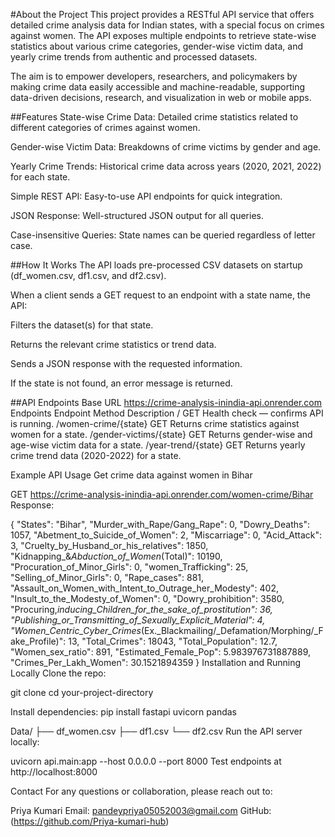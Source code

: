 #About the Project
This project provides a RESTful API service that offers detailed crime analysis data for Indian states, with a special focus on crimes against women. The API exposes multiple endpoints to retrieve state-wise statistics about various crime categories, gender-wise victim data, and yearly crime trends from authentic and processed datasets.

The aim is to empower developers, researchers, and policymakers by making crime data easily accessible and machine-readable, supporting data-driven decisions, research, and visualization in web or mobile apps.

##Features
State-wise Crime Data: Detailed crime statistics related to different categories of crimes against women.

Gender-wise Victim Data: Breakdowns of crime victims by gender and age.

Yearly Crime Trends: Historical crime data across years (2020, 2021, 2022) for each state.

Simple REST API: Easy-to-use API endpoints for quick integration.

JSON Response: Well-structured JSON output for all queries.

Case-insensitive Queries: State names can be queried regardless of letter case.

##How It Works
The API loads pre-processed CSV datasets on startup (df_women.csv, df1.csv, and df2.csv).

When a client sends a GET request to an endpoint with a state name, the API:

Filters the dataset(s) for that state.

Returns the relevant crime statistics or trend data.

Sends a JSON response with the requested information.

If the state is not found, an error message is returned.

##API Endpoints
Base URL
https://crime-analysis-inindia-api.onrender.com
Endpoints
Endpoint	Method	Description
/	GET	Health check — confirms API is running.
/women-crime/{state}	GET	Returns crime statistics against women for a state.
/gender-victims/{state}	GET	Returns gender-wise and age-wise victim data for a state.
/year-trend/{state}	GET	Returns yearly crime trend data (2020-2022) for a state.

Example API Usage
Get crime data against women in Bihar

GET https://crime-analysis-inindia-api.onrender.com/women-crime/Bihar
Response:

{
  "States": "Bihar",
  "Murder_with_Rape/Gang_Rape": 0,
  "Dowry_Deaths": 1057,
  "Abetment_to_Suicide_of_Women": 2,
  "Miscarriage": 0,
  "Acid_Attack": 3,
  "Cruelty_by_Husband_or_his_relatives": 1850,
  "Kidnapping_&_Abduction_of_Women_(Total)": 10190,
  "Procuration_of_Minor_Girls": 0,
  "women_Trafficking": 25,
  "Selling_of_Minor_Girls": 0,
  "Rape_cases": 881,
  "Assault_on_Women_with_Intent_to_Outrage_her_Modesty": 402,
  "Insult_to_the_Modesty_of_Women": 0,
  "Dowry_prohibition": 3580,
  "Procuring,_inducing_Children_for_the_sake_of_prostitution": 36,
  "Publishing_or_Transmitting_of_Sexually_Explicit_Material": 4,
  "Women_Centric_Cyber_Crimes_(Ex._Blackmailing/_Defamation/Morphing/_Fake_Profile)": 13,
  "Total_Crimes": 18043,
  "Total_Population": 12.7,
  "Women_sex_ratio": 891,
  "Estimated_Female_Pop": 5.983976731887889,
  "Crimes_Per_Lakh_Women": 30.1521894359
}
Installation and Running Locally
Clone the repo:

git clone <your-repo-url>
cd your-project-directory

Install dependencies:
pip install fastapi uvicorn pandas

Data/
├── df_women.csv
├── df1.csv
└── df2.csv
Run the API server locally:

uvicorn api.main:app --host 0.0.0.0 --port 8000
Test endpoints at http://localhost:8000

Contact
For any questions or collaboration, please reach out to:

Priya Kumari
Email: pandeypriya05052003@gmail.com
GitHub: (https://github.com/Priya-kumari-hub)
